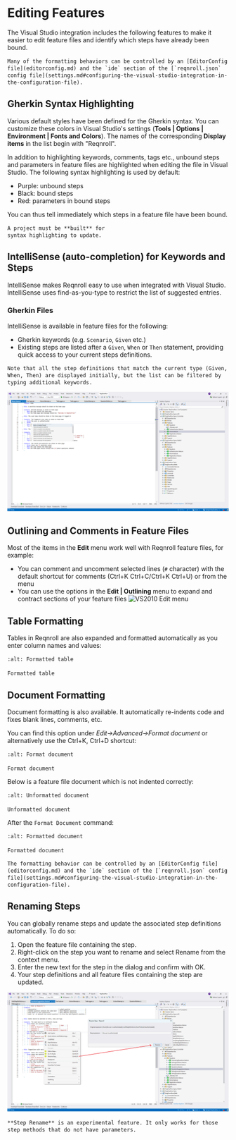 # Editing Features

The Visual Studio integration includes the following features to make it
easier to edit feature files and identify which steps have already been
bound.

```{note}
Many of the formatting behaviors can be controlled by an [EditorConfig file](editorconfig.md) and the `ide` section of the [`reqnroll.json` config file](settings.md#configuring-the-visual-studio-integration-in-the-configuration-file).
```

## Gherkin Syntax Highlighting

Various default styles have been defined for the Gherkin syntax. You can
customize these colors in Visual Studio's settings (**Tools | Options
| Environment | Fonts and Colors**). The names of the corresponding
**Display items** in the list begin with "Reqnroll".

In addition to highlighting keywords, comments, tags etc., unbound steps
and parameters in feature files are highlighted when editing the file in
Visual Studio. The following syntax highlighting is used by default:

-   Purple: unbound steps
-   Black: bound steps
-   Red: parameters in bound steps

You can thus tell immediately which steps in a feature file have been
bound.

```{note}
A project must be **built** for
syntax highlighting to update.
```

## IntelliSense (auto-completion) for Keywords and Steps

IntelliSense makes Reqnroll easy to use when integrated with Visual
Studio. IntelliSense uses find-as-you-type to restrict the list of
suggested entries.

### Gherkin Files

IntelliSense is available in feature files for the following:

-   Gherkin keywords (e.g. `Scenario`, `Given` etc.)
-   Existing steps are listed after a `Given`, `When` or `Then`
    statement, providing quick access to your current steps definitions.

```{note}
Note that all the step definitions that match the current type (Given, When, Then) are displayed initially, but the list can be filtered by typing additional keywords.
```

![image](../../_static/images/vs-integration-intellisense.png)

## Outlining and Comments in Feature Files

Most of the items in the **Edit** menu work well with Reqnroll feature
files, for example:

-   You can comment and uncomment selected lines (`#` character) with
    the default shortcut for comments (Ctrl+K Ctrl+C/Ctrl+K Ctrl+U) or
    from the menu
-   You can use the options in the **Edit | Outlining** menu to expand
    and contract sections of your feature files ![VS2010 Edit
    menu](../../_static/images/vs-integration-outlining.png)

## Table Formatting

Tables in Reqnroll are also expanded and formatted automatically as you
enter column names and values:

```{figure} /_static/images/vs-integration-table-formatting.gif
:alt: Formatted table

Formatted table
```

## Document Formatting

Document formatting is also available. It automatically re-indents code
and fixes blank lines, comments, etc.

You can find this option under *Edit->Advanced->Format document* or
alternatively use the Ctrl+K, Ctrl+D shortcut:

```{figure} /_static/images/vs-integration-format-document.png
:alt: Format document

Format document
```

Below is a feature file document which is not indented correctly:

```{figure} /_static/images/vs-integration-format-document-before.png
:alt: Unformatted document

Unformatted document
```

After the `Format Document` command:

```{figure} /_static/images/vs-integration-format-document-after.png
:alt: Formatted document

Formatted document
```

```{note}
The formatting behavior can be controlled by an [EditorConfig file](editorconfig.md) and the `ide` section of the [`reqnroll.json` config file](settings.md#configuring-the-visual-studio-integration-in-the-configuration-file).
```

## Renaming Steps

You can globally rename steps and update the associated step definitions
automatically. To do so:

1.  Open the feature file containing the step.
2.  Right-click on the step you want to rename and select Rename from
    the context menu.
3.  Enter the new text for the step in the dialog and confirm with OK.
4.  Your step definitions and all feature files containing the step are updated.

![Rename Step 2022](../../_static/images/vs-integration-rename-step.png)


```{note}
**Step Rename** is an experimental feature. It only works for those step methods that do not have parameters.
```
